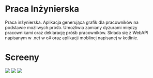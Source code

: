 <h1> Praca Inżynierska</h1>
Praca inżynierska. Aplikacja generująca grafik dla pracowników na podstawie możliwych próśb. Umożliwia zamiany dyżurami między pracownikami oraz deklarację próśb pracowników.
Składa się z WebAPI napisanym w .net w c# oraz aplikacji moblinej napisanej w kotlinie.

<h1> Screeny </h1>
<img src="https://github.com/user-attachments/assets/57d717af-ac3e-4891-b071-591671d54ed9">
<img src="https://github.com/user-attachments/assets/8e657354-6563-4b78-a55f-dbcca3742054">
<img src="https://github.com/user-attachments/assets/a1e0110b-53ca-4ecf-9805-d510ec301216">

